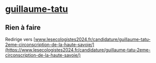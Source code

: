 # [guillaume-tatu](https://nouveau-front-populaire-legislatives-2024.fr/guillaume-tatu)

## Rien à faire
Redirige vers [www.lesecologistes2024.fr/candidature/guillaume-tatu-2eme-circonscription-de-la-haute-savoie/](https://www.lesecologistes2024.fr/candidature/guillaume-tatu-2eme-circonscription-de-la-haute-savoie/)